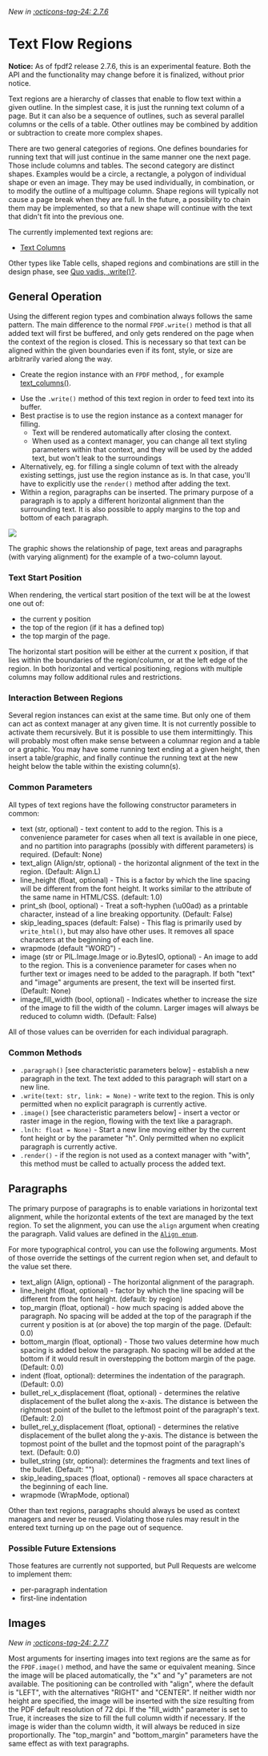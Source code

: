 _New in [:octicons-tag-24: 2.7.6](https://github.com/py-pdf/fpdf2/blob/master/CHANGELOG.md)_
# Text Flow Regions #

**Notice:** As of fpdf2 release 2.7.6, this is an experimental feature. Both the API and the functionality may change before it is finalized, without prior notice.

Text regions are a hierarchy of classes that enable to flow text within a given outline. In the simplest case, it is just the running text column of a page. But it can also be a sequence of outlines, such as several parallel columns or the cells of a table. Other outlines may be combined by addition or subtraction to create more complex shapes. 

There are two general categories of regions. One defines boundaries for running text that will just continue in the same manner one the next page. Those include columns and tables. The second category are distinct shapes. Examples would be a circle, a rectangle, a polygon of individual shape or even an image. They may be used individually, in combination, or to modify the outline of a multipage column. Shape regions will typically not cause a page break when they are full. In the future, a possibility to chain them may be implemented, so that a new shape will continue with the text that didn't fit into the previous one.

The currently implemented text regions are:
* [Text Columns](TextColumns.html)

Other types like Table cells, shaped regions and combinations are still in the design phase, see [Quo vadis, .write()?](https://github.com/py-pdf/fpdf2/discussions/339).


## General Operation ##

Using the different region types and combination always follows the same pattern. The main difference to the normal `FPDF.write()` method is that all added text will first be buffered, and only gets rendered on the page when the context of the region is closed. This is necessary so that text can be aligned within the given boundaries even if its font, style, or size are arbitrarily varied along the way.

* Create the region instance with an `FPDF` method, , for example [text_columns()](https://py-pdf.github.io/fpdf2/fpdf/fpdf.html#fpdf.fpdf.text_columns).
<!--
* future: (_If desired, add or subtract other shapes from it (with geometric regions)_).
-->
* Use the `.write()` method of this text region in order to feed text into its buffer.
* Best practise is to use the region instance as a context manager for filling.
    * Text will be rendered automatically after closing the context.
    * When used as a context manager, you can change all text styling parameters within that context, and they will be used by the added text, but won't leak to the surroundings
* Alternatively, eg. for filling a single column of text with the already existing settings, just use the region instance as is. In that case, you'll have to explicitly use the `render()` method after adding the text.
* Within a region, paragraphs can be inserted. The primary purpose of a paragraph is to apply a different horizontal alignment than the surrounding text. It is also possible to apply margins to the top and bottom of each paragraph.

![](tcols-paragraphs.png)

The graphic shows the relationship of page, text areas and paragraphs (with varying alignment) for the example of a two-column layout.


### Text Start Position ###

When rendering, the vertical start position of the text will be at the lowest one out of:
* the current y position
* the top of the region (if it has a defined top)
* the top margin of the page.

The horizontal start position will be either at the current x position, if that lies within the boundaries of the region/column, or at the left edge of the region.
In both horizontal and vertical positioning, regions with multiple columns may follow additional rules and restrictions.


### Interaction Between Regions ###

Several region instances can exist at the same time. But only one of them can act as context manager at any given time. It is not currently possible to activate them recursively. But it is possible to use them intermittingly. This will probably most often make sense between a columnar region and a table or a graphic. You may have some running text ending at a given height, then insert a table/graphic, and finally continue the running text at the new height below the table within the existing column(s).


### Common Parameters ###

All types of text regions have the following constructor parameters in common:

* text (str, optional) - text content to add to the region. This is a convenience parameter for cases when all text is available in one piece, and no partition into paragraphs (possibly with different parameters) is required. (Default: None)
* text_align (Align/str, optional) - the horizontal alignment of the text in the region. (Default: Align.L)
* line_height (float, optional) - This is a factor by which the line spacing will be different from the font height. It works similar to the attribute of the same name in HTML/CSS. (default: 1.0)
* print_sh (bool, optional) - Treat a soft-hyphen (\\u00ad) as a printable character, instead of a line breaking opportunity. (Default: False)
* skip_leading_spaces (default: False) - This flag is primarily used by `write_html()`, but may also have other uses. It removes all space characters at the beginning of each line.
* wrapmode (default "WORD") - 
* image (str or PIL.Image.Image or io.BytesIO, optional) - An image to add to the region. This is a convenience parameter for cases when no further text or images need to be added to the paragraph. If both "text" and "image" arguments are present, the text will be inserted first. (Default: None)
* image_fill_width (bool, optional) - Indicates whether to increase the size of the image to fill the width of the column. Larger images will always be reduced to column width. (Default: False)

All of those values can be overriden for each individual paragraph.


### Common Methods ###

* `.paragraph()` [see characteristic parameters below] - establish a new paragraph in the text. The text added to this paragraph will start on a new line.
* `.write(text: str, link: = None)` - write text to the region. This is only permitted when no explicit paragraph is currently active.
* `.image()` [see characteristic parameters below] - insert a vector or raster image in the region, flowing with the text like a paragraph.
* `.ln(h: float = None)` - Start a new line moving either by the current font height or by the parameter "h". Only permitted when no explicit paragraph is currently active.
* `.render()` - if the region is not used as a context manager with "with", this method must be called to actually process the added text.


## Paragraphs ##

The primary purpose of paragraphs is to enable variations in horizontal text alignment, while the horizontal extents of the text are managed by the text region. To set the alignment, you can use the `align` argument when creating the paragraph. Valid values are defined in the [`Align enum`](https://py-pdf.github.io/fpdf2/fpdf/enums.html#fpdf.enums.Align).

For more typographical control, you can use the following arguments. Most of those override the settings of the current region when set, and default to the value set there.

* text_align (Align, optional) - The horizontal alignment of the paragraph.
* line_height (float, optional) - factor by which the line spacing will be different from the font height. (default: by region) 
* top_margin (float, optional) -  how much spacing is added above the paragraph. No spacing will be added at the top of the paragraph if the current y position is at (or above) the top margin of the page. (Default: 0.0)
* bottom_margin (float, optional) - Those two values determine how much spacing is added below the paragraph. No spacing will be added at the bottom if it would result in overstepping the bottom margin of the page. (Default: 0.0)
* indent (float, optional): determines the indentation of the paragraph. (Default: 0.0)
* bullet_rel_x_displacement (float, optional) - determines the relative displacement of the bullet along the x-axis. The distance is between the rightmost point of the bullet to the leftmost point of the paragraph's text. (Default: 2.0)
* bullet_rel_y_displacement (float, optional) - determines the relative displacement of the bullet along the y-axis. The distance is between the topmost point of the bullet and the topmost point of the paragraph's text. (Default: 0.0)
* bullet_string (str, optional): determines the fragments and text lines of the bullet. (Default: "")
* skip_leading_spaces (float, optional) - removes all space characters at the beginning of each line.
* wrapmode (WrapMode, optional)

Other than text regions, paragraphs should always be used as context managers and never be reused. Violating those rules may result in the entered text turning up on the page out of sequence.


### Possible Future Extensions ###

Those features are currently not supported, but Pull Requests are welcome to implement them:

* per-paragraph indentation
* first-line indentation


## Images ##

_New in [:octicons-tag-24: 2.7.7](https://github.com/py-pdf/fpdf2/blob/master/CHANGELOG.md)_

Most arguments for inserting images into text regions are the same as for the `FPDF.image()` method, and have the same or equivalent meaning.
Since the image will be placed automatically, the "x" and "y" parameters are not available. The positioning can be controlled with "align", where the default is "LEFT", with the alternatives "RIGHT" and "CENTER".
If neither width nor height are specified, the image will be inserted with the size resulting from the PDF default resolution of 72 dpi. If the "fill_width" parameter is set to True, it increases the size to fill the full column width if necessary. If the image is wider than the column width, it will always be reduced in size proportionally.
The "top_margin" and "bottom_margin" parameters have the same effect as with text paragraphs.

